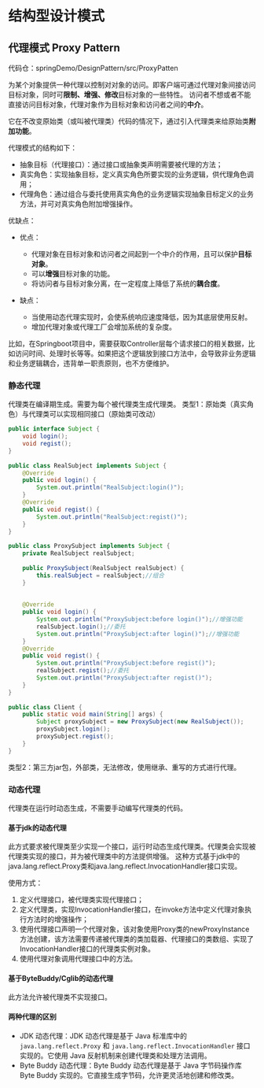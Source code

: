 # 结构型设计模式
## 代理模式 Proxy Pattern
代码仓：springDemo/DesignPattern/src/ProxyPatten

为某个对象提供一种代理以控制对对象的访问。即客户端可通过代理对象间接访问目标对象，同时可**限制、增强、修改**目标对象的一些特性。
访问者不想或者不能直接访问目标对象，代理对象作为目标对象和访问者之间的**中介**。

它在不改变原始类（或叫被代理类）代码的情况下，通过引入代理类来给原始类**附加功能**。

代理模式的结构如下：
- 抽象目标（代理接口）：通过接口或抽象类声明需要被代理的方法；
- 真实角色：实现抽象目标，定义真实角色所要实现的业务逻辑，供代理角色调用；
- 代理角色：通过组合与委托使用真实角色的业务逻辑实现抽象目标定义的业务方法，并可对真实角色附加增强操作。

优缺点：

- 优点：
  - 代理对象在目标对象和访问者之间起到一个中介的作用，且可以保护**目标对象**。
  - 可以**增强**目标对象的功能。
  - 将访问者与目标对象分离，在一定程度上降低了系统的**耦合度**。

- 缺点：
  - 当使用动态代理实现时，会使系统响应速度降低，因为其底层使用反射。
  - 增加代理对象或代理工厂会增加系统的复杂度。



比如，在Springboot项目中，需要获取Controller层每个请求接口的相关数据，比如访问时间、处理时长等等。如果把这个逻辑放到接口方法中，会导致非业务逻辑和业务逻辑耦合，违背单一职责原则，也不方便维护。
### 静态代理
代理类在编译期生成。需要为每个被代理类生成代理类。
类型1：原始类（真实角色）与代理类可以实现相同接口（原始类可改动）
```java
public interface Subject {
    void login();
    void regist();
}
 
public class RealSubject implements Subject {
    @Override
    public void login() {
        System.out.println("RealSubject:login()");
    }
	@Override
    public void regist() {
        System.out.println("RealSubject:regist()");
    }
}
 
public class ProxySubject implements Subject {
    private RealSubject realSubject;
 
    public ProxySubject(RealSubject realSubject) {
        this.realSubject = realSubject;//组合
    }
    
 
    @Override
    public void login() {
        System.out.println("ProxySubject:before login()");//增强功能
        realSubject.login();//委托
        System.out.println("ProxySubject:after login()");//增强功能
    }
	@Override
    public void regist() {
        System.out.println("ProxySubject:before regist()");
        realSubject.regist();//委托
        System.out.println("ProxySubject:after regist()");
    }
}
 
public class Client {
    public static void main(String[] args) {
        Subject proxySubject = new ProxySubject(new RealSubject());
        proxySubject.login();
        proxySubject.regist();
    }
}
```
类型2：第三方jar包，外部类，无法修改，使用继承、重写的方式进行代理。

### 动态代理
代理类在运行时动态生成，不需要手动编写代理类的代码。
#### 基于jdk的动态代理
此方式要求被代理类至少实现一个接口，运行时动态生成代理类。代理类会实现被代理类实现的接口，并为被代理类中的方法提供增强。
这种方式基于jdk中的java.lang.reflect.Proxy类和java.lang.reflect.InvocationHandler接口实现。

使用方式：
1. 定义代理接口，被代理类实现代理接口；
2. 定义代理类，实现InvocationHandler接口，在invoke方法中定义代理对象执行方法时的增强操作；
3. 使用代理接口声明一个代理对象，该对象使用Proxy类的newProxyInstance方法创建，该方法需要传递被代理类的类加载器、代理接口的类数组、实现了InvocationHandler接口的代理类实例对象。
4. 使用代理对象调用代理接口中的方法。


#### 基于ByteBuddy/Cglib的动态代理
此方法允许被代理类不实现接口。


#### 两种代理的区别
- JDK 动态代理：JDK 动态代理是基于 Java 标准库中的 `java.lang.reflect.Proxy` 和 `java.lang.reflect.InvocationHandler` 接口实现的。它使用 Java 反射机制来创建代理类和处理方法调用。
- Byte Buddy 动态代理：Byte Buddy 动态代理是基于 Java 字节码操作库 Byte Buddy 实现的。它直接生成字节码，允许更灵活地创建和修改类。